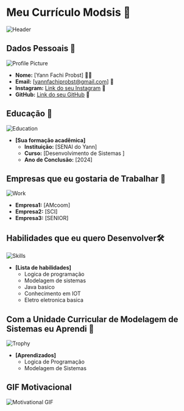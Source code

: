 
# Meu Currículo Modsis 🌟

![Header](https://images.volleyballworld.com/image/private/t_q-best/fivb-prd/qvmc084n34gjpzd4sgpy.jpg)

## Dados Pessoais 📄
![Profile Picture](https://i.ytimg.com/vi/T4hW2oj_aAM/maxresdefault.jpg)
- **Nome:** [Yann Fachi Probst] 🙍‍♂️
- **Email:** [yannfachiprobst@gmail.com] 📧
- **Instagram:** [Link do seu Instagram](https://www.linkedin.com) 🔗
- **GitHub:** [Link do seu GitHub](https://www.github.com) 🔗

## Educação 🏫
![Education](https://media1.tenor.com/m/ozb9yh9ry58AAAAd/volleyball-yuji-nishida.gif)
- **[Sua formação acadêmica]**  
  - **Instituição:** [SENAI do Yann]
  - **Curso:** [Desenvolvimento de Sistemas ]
  - **Ano de Conclusão:** [2024]

## Empresas que eu gostaria de Trabalhar 💼
![Work](https://i.pinimg.com/originals/be/39/da/be39daf358bea37bbd8f10eee18fb4d2.gif)
  - **Empresa1:** [AMcoom]
  - **Empresa2:** [SCI]
  - **Empresa3:** [SENIOR]

## Habilidades que eu quero Desenvolver🛠️
![Skills](https://media4.giphy.com/media/kyubHu3tOQixcD9M4H/giphy.webp)
- **[Lista de habilidades]**
  - Logica de programação
  - Modelagem de sistemas
  - Java basico
  - Conhecimento em IOT
  - Eletro eletronica basica 

## Com a Unidade Curricular de Modelagem de Sistemas eu Aprendi 🎉
![Trophy](https://media0.giphy.com/media/dvZPBGnVJc74V2nrZp/giphy.webp)
- **[Aprendizados]**
  - Logica de Programação
  - Modelagem de Sistemas 

## GIF Motivacional 
![Motivational GIF](https://media4.giphy.com/media/Jr9nsC4yAFtMLRN7i7/200w.gif?cid=6c09b952kiots6t3qu176n1ind42jccu06jnshmn352wo2ha&ep=v1_gifs_search&rid=200w.gif&ct=g)
